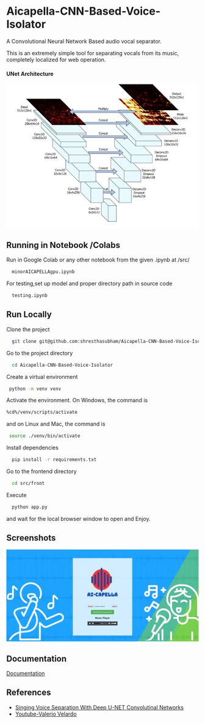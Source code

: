 
# Aicapella-CNN-Based-Voice-Isolator
A Convolutional Neural Network Based audio vocal separator.


This is an extremely simple tool for separating vocals from its music, completely localized for web operation.


#### UNet Architecture
![App Screenshot](https://github.com/shresthasubham/Aicapella-CNN-Based-Voice-Isolator/blob/master/unet.png?raw=true)

## Running in Notebook /Colabs

Run in Google Colab or any other notebook from the given .ipynb at /src/

```bash
  minorAICAPELLAgpu.ipynb
```
For testing,set up model and proper directory path in source code
```bash
  testing.ipynb
```
## Run Locally

Clone the project

```bash
  git clone git@github.com:shresthasubham/Aicapella-CNN-Based-Voice-Isolator.git
```
Go to the project directory

```bash
  cd Aicapella-CNN-Based-Voice-Isolator
```


Create a virtual environment

```bash
 python -m venv venv
```


Activate the environment. On Windows, the command is
 ```bash 
%cd%/venv/scripts/activate
```
and on Linux and Mac, the command is 
```bash
 source ./venv/bin/activate
```

Install dependencies

```bash
  pip install -r requirements.txt
```

Go to the frontend directory

```bash
  cd src/front
```
Execute  
```bash
  python app.py
```
 and wait for the local browser window to open and Enjoy.

## Screenshots

![App Screenshot](https://github.com/shresthasubham/Aicapella-CNN-Based-Voice-Isolator/blob/755bdf534f0dd2c40b60842834df3080c438f96c/fro.png?raw=true)


## Documentation

[Documentation](https://github.com/shresthasubham/Aicapella-CNN-Based-Voice-Isolator/tree/master/docs)


## References

 - [ Singing Voice Separation With Deep U-NET Convolutinal Networks](https://openaccess.city.ac.uk/id/eprint/19289/1/7bb8d1600fba70dd79408775cd0c37a4ff62.pdf)
 - [Youtube-Valerio Velardo](https://youtu.be/iCwMQJnKk2c?si=TRWCKHeU7h-Kt9lE)


